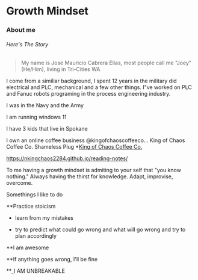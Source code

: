 # Growth Mindset

### About me

###### Here's The Story

>My name is Jose Mauricio Cabrera Elias, most people call me "Joey" (He/Him), living in Tri-Cities WA

I come from a similiar background, I spent 12 years in the military did electrical and PLC, mechanical and a few other things. I"ve worked on PLC and 
Fanuc robots programing in the process engineering industry.

I was in the Navy and the Army

I am running windows 11

I have 3 kids that live in Spokane

I own an online coffee business @kingofchaoscoffeeco... King of Chaos Coffee Co. Shameless Plug
*[King of Chaos Coffee Co.](http://www.kingofchaoscoffeeco.com)

https://nkingchaos2284.github.io/reading-notes/

To me having a growth mindset is admiting to your self that "you know nothing." Always having the thirst for knowledge. Adapt, improvise, overcome. 

Somethings I like to do

**Practice stoicism

 - learn from my mistakes

 - try to predict what could go wrong and what will go wrong and try to plan accordingly

 **I am awesome

 **If anything goes wrong, I'll be fine

 **_I AM UNBREAKABLE
